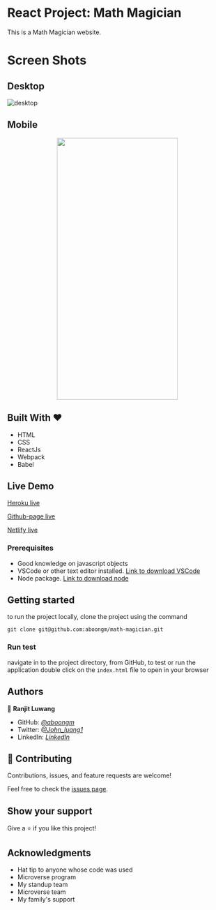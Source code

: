 # React Project: Math Magician

This is a Math Magician website.

# Screen Shots

## Desktop

![desktop](https://user-images.githubusercontent.com/49184579/166872209-504f5307-8620-4528-92df-dd9774c074b8.png)

## Mobile
<p align="center">
  <img src="https://user-images.githubusercontent.com/49184579/166872217-1ee9e5c3-f1c8-46f0-96bd-d0c90c6a3d9e.png" width="277" height="600">
</p>

## Built With &hearts;

- HTML
- CSS
- ReactJs
- Webpack
- Babel

## Live Demo

[Heroku live](https://math-magician-aboong1.herokuapp.com/)

[Github-page live](https://aboongm.github.io/math-magician/)

[Netlify live](https://math-magician-aboong.netlify.app/)

### Prerequisites

- Good knowledge on javascript objects
- VSCode or other text editor installed. [Link to download VSCode](https://code.visualstudio.com/download)
- Node package. [Link to download node](https://nodejs.org/en/download/)

## Getting started

to run the project locally, clone the project using the command

`git clone git@github.com:aboongm/math-magician.git`

### Run test

navigate in to the project directory, from GitHub,
to test or run the application double click on the `index.html` file to open in your browser

## Authors

👤 **Ranjit Luwang**

- GitHub: _[@aboongm](https://github.com/aboongm)_
- Twitter: _[@John_luang1](https://twitter.com/John_luang1)_
- LinkedIn: _[LinkedIn](https://www.linkedin.com/in/mayengbam-ranjit-luwang-31962418/)_

## 🤝 Contributing

Contributions, issues, and feature requests are welcome!

Feel free to check the [issues page](../../issues/).

## Show your support

Give a ⭐️ if you like this project!

## Acknowledgments

- Hat tip to anyone whose code was used
- Microverse program
- My standup team
- Microverse team
- My family's support
